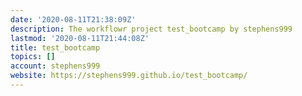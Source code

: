 ```yaml
---
date: '2020-08-11T21:38:09Z'
description: The workflowr project test_bootcamp by stephens999
lastmod: '2020-08-11T21:44:08Z'
title: test_bootcamp
topics: []
account: stephens999
website: https://stephens999.github.io/test_bootcamp/
---
```


